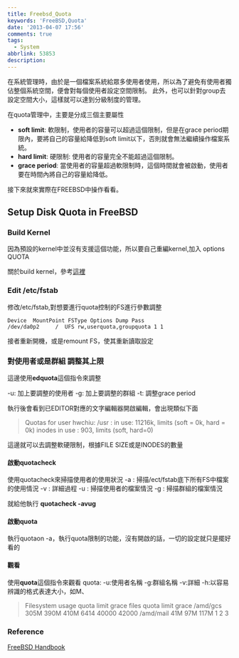 ```yaml
---
title: Freebsd_Quota
keywords: 'FreeBSD,Quota'
date: '2013-04-07 17:56'
comments: true
tags:
  - System
abbrlink: 53853
description:
---
```


在系統管理時，由於是一個檔案系統給眾多使用者使用，所以為了避免有使用者獨佔整個系統空間，便會對每個使用者設定空間限制。
此外，也可以針對group去設定空間大小，這樣就可以達到分級制度的管理。

在quota管理中，主要是分成三個主要屬性

- **soft limit**: 軟限制，使用者的容量可以超過這個限制，但是在grace period期限內，要將自己的容量給降低到soft limit以下，否則就會無法繼續操作檔案系統。
- **hard limit**: 硬限制: 使用者的容量完全不能超過這個限制。
- **grace period**: 當使用者的容量超過軟限制時，這個時間就會被啟動，使用者要在時間內將自己的容量給降低。
<!--more-->

接下來就來實際在FREEBSD中操作看看。

## Setup Disk Quota in FreeBSD
### Build Kernel
因為預設的kernel中並沒有支援這個功能，所以要自己重編kernel,加入
options QUOTA

關於build kernel，參考[這裡](http://www.freebsd.org/doc/handbook/kernelconfig-building.html)

### Edit /etc/fstab
修改/etc/fstab,對想要進行quota控制的FS進行參數調整

	Device  MountPoint FSType Options Dump Pass
	/dev/da0p2     /  UFS rw,userquota,groupquota 1 1

接者重新開機，或是remount FS，使其重新讀取設定
### 對使用者或是群組 調整其上限
這邊使用**edquota**這個指令來調整


-u: 加上要調整的使用者
-g: 加上要調整的群組
-t: 調整grace period

執行後會看到已EDITOR對應的文字編輯器開啟編輯，會出現類似下面
>Quotas for user hwchiu:
>/usr : in use: 11216k, limits (soft = 0k, hard = 0k)
>	inodes in use : 903, limits (soft, hard=0)

這邊就可以去調整軟硬限制，根據FILE SIZE或是INODES的數量

#### **啟動quotacheck**
使用quotacheck來掃描使用者的使用狀況
-a : 掃描/ect/fstab底下所有FS中檔案的使用情況
-v : 詳細過程
-u : 掃描使用者的檔案情況
-g : 掃描群組的檔案情況

就給他執行 **quotacheck -avug**

#### **啟動quota**
執行quotaon -a，執行quota限制的功能，沒有開啟的話，一切的設定就只是擺好看的

#### **觀看**
使用**quota**這個指令來觀看
quota:
-u:使用者名稱
-g:群組名稱
-v:詳細
-h:以容易辨識的格式表達大小，如M、

>Filesystem        usage    quota   limit   grace  files   quota  limit   grace
>/amd/gcs           305M     390M    410M           6414   40000  42000
>/amd/mail           41M      97M    117M              1       2      3

### Reference
[FreeBSD Handbook](http://www.freebsd.org/doc/en_US.ISO8859-1/books/handbook/quotas.html)
